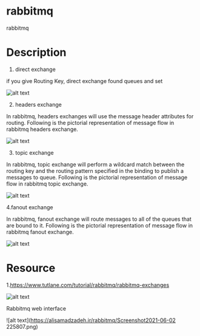 # rabbitmq
rabbitmq

# Description

1. direct exchange 

if you give Routing Key, direct exchange found queues and set

![alt text](https://alisamadzadeh.ir/rabbitmq/DirectExchange1.png)

2. headers exchange 

In rabbitmq, headers exchanges will use the message header attributes for routing.
Following is the pictorial representation of message flow in rabbitmq headers exchange.

![alt text](https://alisamadzadeh.ir/rabbitmq/HeadersExchange2.png)


3. topic exchange 

In rabbitmq, topic exchange will perform a wildcard match between the routing key and the routing pattern specified in the binding to publish a messages to queue.
Following is the pictorial representation of message flow in rabbitmq topic exchange.

![alt text](https://alisamadzadeh.ir/rabbitmq/TopicExchange2.png)

4.fanout exchange

In rabbitmq, fanout exchange will route messages to all of the queues that are bound to it.
Following is the pictorial representation of message flow in rabbitmq fanout exchange.

![alt text](https://alisamadzadeh.ir/rabbitmq/rabbitmq_fanout_exchange_process_flow_diagram.png)

# Resource
1.https://www.tutlane.com/tutorial/rabbitmq/rabbitmq-exchanges

![alt text](https://alisamadzadeh.ir/rabbitmq/exchanges-bidings-routing-keys.png)


Rabbitmq web interface

![alt text](https://alisamadzadeh.ir/rabbitmq/Screenshot2021-06-02 225807.png)

